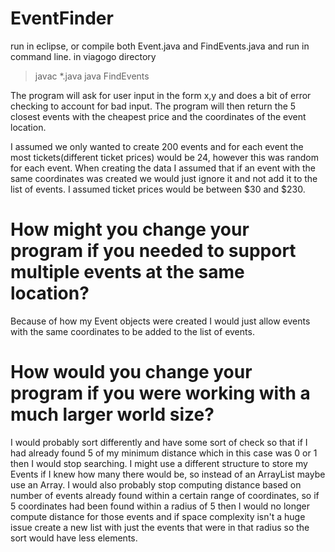 # EventFinder
run in eclipse, or compile both Event.java and FindEvents.java and run in command line.
in viagogo directory
> javac \*.java
>java FindEvents

The program will ask for user input in the form x,y and does a bit of error checking to account for bad input. 
The program will then return the 5 closest events with the cheapest price and the coordinates of the event location.

I assumed we only wanted to create 200 events and for each event the most tickets(different ticket prices) would be 24, however this
was random for each event. When creating the data I assumed that if an event with the same coordinates was created we would just ignore
it and not add it to the list of events. I assumed ticket prices would be between $30 and $230. 

# How might you change your program if you needed to support multiple events at the same location?

Because of how my Event objects were created I would just allow events with the same coordinates to be added to the list of 
events. 

# How would you change your program if you were working with a much larger world size?

I would probably sort differently and have some sort of check so that if I had already found 5 of my minimum distance 
which in this case was 0 or 1 then I would stop searching. I might use a different structure to store my Events if I knew how many there would be, so instead of an ArrayList maybe use an Array. I would also probably stop computing distance based on number of events already found within a certain range of coordinates, so if 5 coordinates had been found within a radius of 5 then I would no longer compute distance for those events and if space complexity isn't a huge issue create a new list with just the events that were in that radius so the sort would have less elements. 


